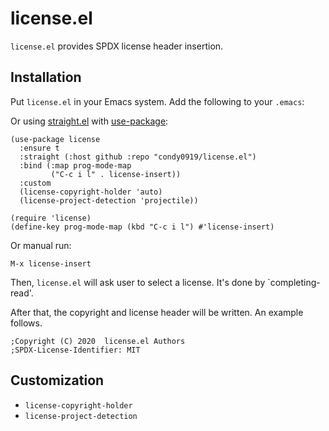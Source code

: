 # license.el

`license.el` provides SPDX license header insertion.

## Installation

Put `license.el` in your Emacs system. Add the following to your `.emacs`:

Or using [straight.el](https://github.com/raxod502/straight.el) with
[use-package](https://github.com/jwiegley/use-package):

``` emacs-lisp
(use-package license
  :ensure t
  :straight (:host github :repo "condy0919/license.el")
  :bind (:map prog-mode-map
         ("C-c i l" . license-insert))
  :custom
  (license-copyright-holder 'auto)
  (license-project-detection 'projectile))
```

```elisp
(require 'license)
(define-key prog-mode-map (kbd "C-c i l") #'license-insert)
```

Or manual run:

    M-x license-insert

Then, `license.el` will ask user to select a license. It's done by
`completing-read'.

After that, the copyright and license header will be written. An example
follows.

``` emacs-lisp
;Copyright (C) 2020  license.el Authors
;SPDX-License-Identifier: MIT
```

## Customization

- `license-copyright-holder`
- `license-project-detection`
